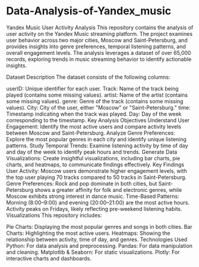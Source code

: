 # Data-Analysis-of-Yandex_music
Yandex Music User Activity Analysis
This repository contains the analysis of user activity on the Yandex Music streaming platform. The project examines user behavior across two major cities, Moscow and Saint-Petersburg, and provides insights into genre preferences, temporal listening patterns, and overall engagement levels. The analysis leverages a dataset of over 65,000 records, exploring trends in music streaming behavior to identify actionable insights.

Dataset Description
The dataset consists of the following columns:

userID: Unique identifier for each user.
Track: Name of the track being played (contains some missing values).
artist: Name of the artist (contains some missing values).
genre: Genre of the track (contains some missing values).
City: City of the user, either "Moscow" or "Saint-Petersburg."
time: Timestamp indicating when the track was played.
Day: Day of the week corresponding to the timestamp.
Key Analysis Objectives
Understand User Engagement: Identify the most active users and compare activity levels between Moscow and Saint-Petersburg.
Analyze Genre Preferences: Explore the most popular genres in each city and identify unique listening patterns.
Study Temporal Trends: Examine listening activity by time of day and day of the week to identify peak hours and trends.
Generate Data Visualizations: Create insightful visualizations, including bar charts, pie charts, and heatmaps, to communicate findings effectively.
Key Findings
User Activity: Moscow users demonstrate higher engagement levels, with the top user playing 70 tracks compared to 50 tracks in Saint-Petersburg.
Genre Preferences: Rock and pop dominate in both cities, but Saint-Petersburg shows a greater affinity for folk and electronic genres, while Moscow exhibits strong interest in dance music.
Time-Based Patterns: Morning (8:00–9:00) and evening (20:00–21:00) are the most active hours. Activity peaks on Fridays, likely reflecting pre-weekend listening habits.
Visualizations
This repository includes:

Pie Charts: Displaying the most popular genres and songs in both cities.
Bar Charts: Highlighting the most active users.
Heatmaps: Showing the relationship between activity, time of day, and genres.
Technologies Used
Python: For data analysis and preprocessing.
Pandas: For data manipulation and cleaning.
Matplotlib & Seaborn: For static visualizations.
Plotly: For interactive charts and dashboards.
